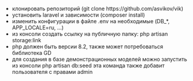 <ul>
<li>клонировать репозиторий (git clone https://github.com/asvikov/vik)</li>
<li>установить laravel и зависимости (composer install)</li>
<li>изменить конфигурации в файле .env на необходимые (DB_*, APP_LOCALE=ru, ...)</li>
<li>из консоли создать ссылку на публичную папку: php artisan storage:link</li>
<li>php должен быть версии 8.2, также может потребоваться библиотека GD</li>
<li>для создания в базе демонстрационных моделей можно запустить из консоли php artisan db:seed эта команда также добавит пользователя с правами admin</li>
</ul>
